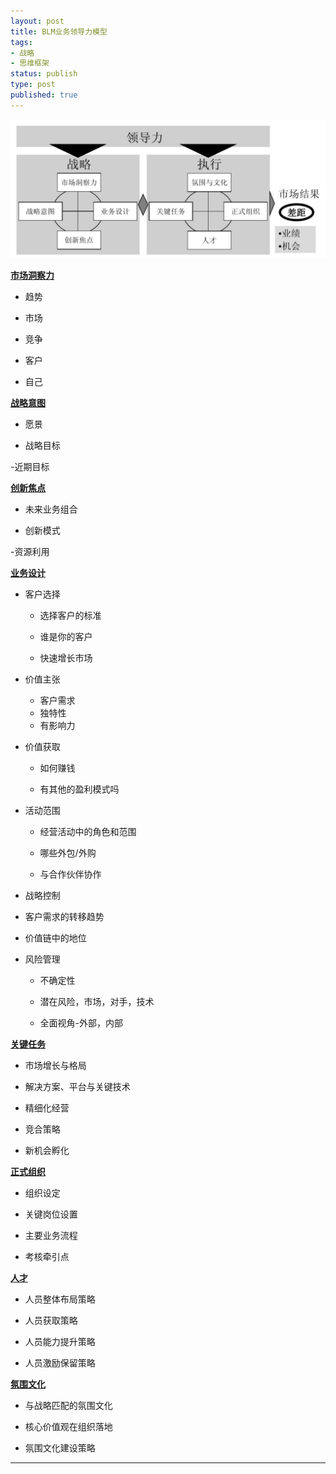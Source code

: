 ```yaml
--- 
layout: post
title: BLM业务领导力模型
tags: 
- 战略
- 思维框架
status: publish
type: post
published: true
---
```


![](/upload/image/BLM业务领导力模型.png)

**<u>市场洞察力</u>**

>>>

- 趋势

- 市场

- 竞争

- 客户

- 自己

**<u>战略意图</u>**

- 愿景

- 战略目标

-近期目标

**<u>创新焦点</u>**

- 未来业务组合

- 创新模式

-资源利用

**<u>业务设计</u>**

- 客户选择

  - 选择客户的标准
  
  - 谁是你的客户
  
  - 快速增长市场
  
- 价值主张

  - 客户需求
  - 独特性
  - 有影响力
  
- 价值获取

  - 如何赚钱
  
  - 有其他的盈利模式吗
  
- 活动范围

  - 经营活动中的角色和范围
  
  - 哪些外包/外购
  
  - 与合作伙伴协作
  
- 战略控制

 - 客户需求的转移趋势
 
 - 价值链中的地位
 
- 风险管理

  - 不确定性
  
  - 潜在风险，市场，对手，技术
  
  - 全面视角-外部，内部
  
**<u>关键任务</u>**

- 市场增长与格局

- 解决方案、平台与关键技术

- 精细化经营

- 竞合策略

- 新机会孵化

**<u>正式组织</u>**

- 组织设定

- 关键岗位设置

- 主要业务流程

- 考核牵引点

**<u>人才</u>**

- 人员整体布局策略

- 人员获取策略

- 人员能力提升策略

- 人员激励保留策略

**<u>氛围文化</u>**

- 与战略匹配的氛围文化

- 核心价值观在组织落地

- 氛围文化建设策略
  
---

